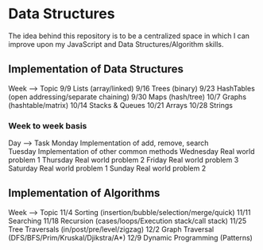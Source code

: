 # Data Structures
The idea behind this repository is to be a centralized space in which I can improve upon my JavaScript and Data Structures/Algorithm skills.

## Implementation of Data Structures
Week  --> Topic 
9/9       Lists (array/linked)
9/16      Trees (binary)
9/23      HashTables (open addressing/separate chaining)
9/30      Maps (hash/tree)
10/7      Graphs (hashtable/matrix)
10/14     Stacks & Queues 
10/21     Arrays
10/28     Strings

### Week to week basis 
Day        --> Task
Monday         Implementation of add, remove, search  
Tuesday        Implementation of other common methods
Wednesday      Real world problem 1
Thursday       Real world problem 2
Friday         Real world problem 3
Saturday       Real world problem 1
Sunday         Real world problem 2

## Implementation of Algorithms 
Week  --> Topic 
11/4      Sorting (insertion/bubble/selection/merge/quick)
11/11     Searching 
11/18     Recursion (cases/loops/Execution stack/call stack)
11/25     Tree Traversals (in/post/pre/level/zigzag)
12/2      Graph Traversal (DFS/BFS/Prim/Kruskal/Djikstra/A*) 
12/9      Dynamic Programming (Patterns)
